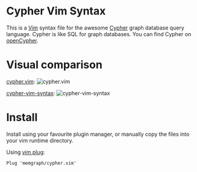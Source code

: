 # Cypher Vim Syntax

This is a [Vim](http://www.vim.org) syntax file for the awesome [Cypher](https://www.opencypher.org/) graph database query language.
Cypher is like SQL for graph databases.
You can find Cypher on [openCypher](https://www.opencypher.org/).

# Visual comparison
[cypher.vim](https://github.com/memgraph/cypher.vim):
![cypher.vim](https://i.imgur.com/BjTPVyw.png)

[cypher-vim-syntax](https://github.com/neo4j-contrib/cypher-vim-syntax):
![cypher-vim-syntax](https://i.imgur.com/g86kGbh.png)

# Install
Install using your favourite plugin manager, or manually copy the files into your vim runtime directory.

Using [vim plug](https://github.com/junegunn/vim-plug):
```vimscript
Plug 'memgraph/cypher.vim'
```
